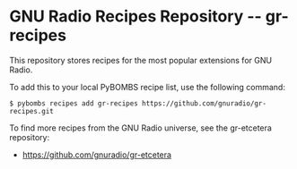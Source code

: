 # GNU Radio Recipes Repository -- gr-recipes

This repository stores recipes for the most popular extensions for GNU Radio.

To add this to your local PyBOMBS recipe list, use the following command:

    $ pybombs recipes add gr-recipes https://github.com/gnuradio/gr-recipes.git

To find more recipes from the GNU Radio universe, see the gr-etcetera repository:

- https://github.com/gnuradio/gr-etcetera


